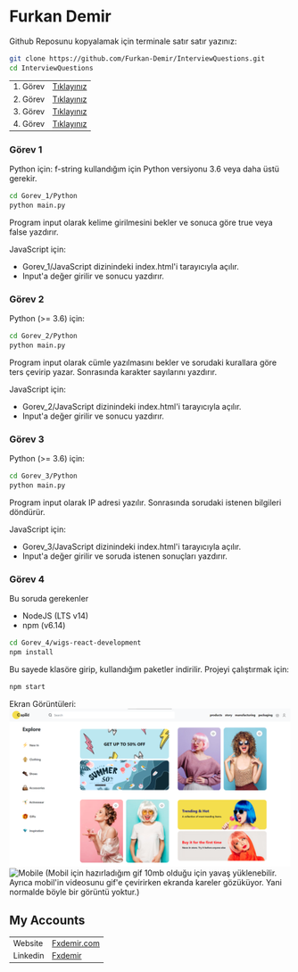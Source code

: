 # Furkan Demir
Github Reposunu kopyalamak için terminale satır satır yazınız:
```sh
git clone https://github.com/Furkan-Demir/InterviewQuestions.git
cd InterviewQuestions
```
|  |  |
| ------ | ------ |
| 1. Görev | [Tıklayınız](#görev-1) |
| 2. Görev | [Tıklayınız](#görev-2) |
| 3. Görev | [Tıklayınız](#görev3) |
| 4. Görev | [Tıklayınız](#görev4) |

### Görev 1
Python için: 
f-string kullandığım için Python versiyonu 3.6 veya daha üstü gerekir.

```sh
cd Gorev_1/Python
python main.py
```
Program input olarak kelime girilmesini bekler ve sonuca göre true veya false yazdırır.

JavaScript için:
* Gorev_1/JavaScript dizinindeki index.html'i tarayıcıyla açılır.
* Input'a değer girilir ve sonucu yazdırır.


### Görev 2
Python (>= 3.6) için:
```sh
cd Gorev_2/Python
python main.py
```
Program input olarak cümle yazılmasını bekler ve sorudaki kurallara göre ters çevirip yazar. Sonrasında karakter sayılarını yazdırır.

JavaScript için:
* Gorev_2/JavaScript dizinindeki index.html'i tarayıcıyla açılır.
* Input'a değer girilir ve sonucu yazdırır.

### Görev 3

Python (>= 3.6) için: 

```sh
cd Gorev_3/Python
python main.py
```
Program input olarak IP adresi yazılır. Sonrasında sorudaki istenen bilgileri döndürür.

JavaScript için:
* Gorev_3/JavaScript dizinindeki index.html'i tarayıcıyla açılır.
* Input'a değer girilir ve soruda istenen sonuçları yazdırır.

### Görev 4
Bu soruda gerekenler
* NodeJS (LTS v14)
* npm (v6.14)
```sh
cd Gorev_4/wigs-react-development
npm install
```
Bu sayede klasöre girip, kullandığım paketler indirilir.
Projeyi çalıştırmak için:
```sh
npm start
```
Ekran Görüntüleri:
![Pc](https://raw.githubusercontent.com/Furkan-Demir/InterviewQuestions/master/readme_src/pc.png)
![Mobile](https://github.com/Furkan-Demir/InterviewQuestions/blob/master/readme_src/mobile.gif?raw=true)
(Mobil için hazırladığım gif 10mb olduğu için yavaş yüklenebilir. Ayrıca mobil'in videosunu gif'e çevirirken ekranda kareler gözüküyor. Yani normalde böyle bir görüntü yoktur.)

## My Accounts
|  |  |
| ------ | ------ |
| Website | [Fxdemir.com][website] |
| Linkedin | [Fxdemir][linkedin] |


   
   [linkedin]: <https://www.linkedin.com/in/fxdemir/>
   [website]: <https://fxdemir.com>


